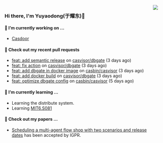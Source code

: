 <img align="right" src="https://github-readme-stats.vercel.app/api?username=leo220yuyaodog&show_icons=true&icon_color=805AD5&text_color=718096&bg_color=ffffff&hide_title=true" />

### Hi there, I'm Yuyaodong(于耀东)👋
#### 🔭 I’m currently working on ...
- [Casdoor](https://github.com/casdoor)

#### 🔨 Check out my recent pull requests

- [feat: add semantic release](https://github.com/casvisor/dbgate/pull/4) on [casvisor/dbgate](https://github.com/casvisor/dbgate) (3 days ago)
- [feat: fix action](https://github.com/casvisor/dbgate/pull/3) on [casvisor/dbgate](https://github.com/casvisor/dbgate) (3 days ago)
- [feat: add dbgate in docker image](https://github.com/casbin/casvisor/pull/70) on [casbin/casvisor](https://github.com/casbin/casvisor) (3 days ago)
- [feat: add docker build](https://github.com/casvisor/dbgate/pull/2) on [casvisor/dbgate](https://github.com/casvisor/dbgate) (3 days ago)
- [feat: optimize dbgate config](https://github.com/casbin/casvisor/pull/69) on [casbin/casvisor](https://github.com/casbin/casvisor) (5 days ago)

#### 🌱 I’m currently learning ...
- Learning the distribute system.
- Learning [MIT6.S081](https://pdos.csail.mit.edu/6.828/2021/schedule.html)

#### 📜 Check out my papers ...
- [Scheduling a multi-agent flow shop with two scenarios and release dates](https://www.tandfonline.com/doi/full/10.1080/00207543.2023.2188646) has been accepted by IGPR.

